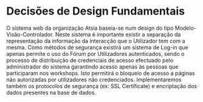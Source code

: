 ﻿# Decisões de Design Fundamentais


O sistema web da organização Atsia baseia-se num design do tipo Modelo-Visão-Controlador. Neste sistema é importante existir a separação da representação da informação da interacção que o Utilizador tem com a mesma. 
Como métodos de segurança existirá um sistema de Log-in que apenas permite o uso do Fórum por Utilizadores autenticados, sendo o processo de distribuição de credenciais de acesso efectuado pelo administrador do sistema garantindo acesso apenas às pessoas que participaram nos workshops. Isto permitirá o bloqueio de acesso a páginas não autorizadas por utilizadores não credenciados. Implementaremos também os protocolos de segurança (ex: SSL Certificate) e encriptação dos dados presentes na base de dados.